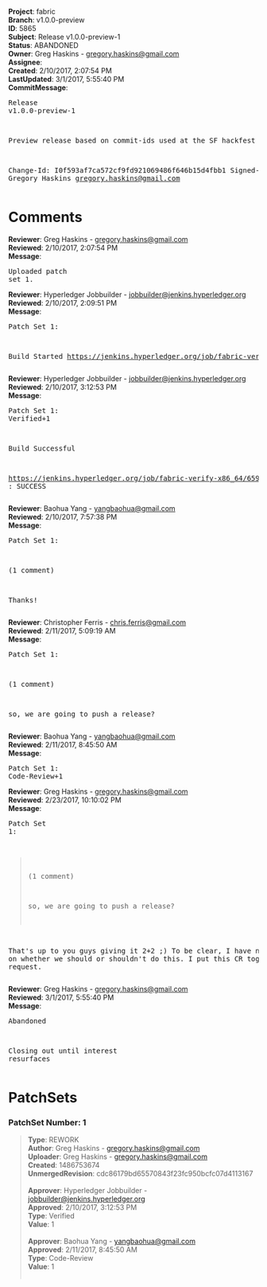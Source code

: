 <strong>Project</strong>: fabric<br><strong>Branch</strong>: v1.0.0-preview<br><strong>ID</strong>: 5865<br><strong>Subject</strong>: Release v1.0.0-preview-1<br><strong>Status</strong>: ABANDONED<br><strong>Owner</strong>: Greg Haskins - gregory.haskins@gmail.com<br><strong>Assignee</strong>:<br><strong>Created</strong>: 2/10/2017, 2:07:54 PM<br><strong>LastUpdated</strong>: 3/1/2017, 5:55:40 PM<br><strong>CommitMessage</strong>:<br><pre>Release v1.0.0-preview-1

Preview release based on commit-ids used at the SF hackfest 2017

Change-Id: I0f593af7ca572cf9fd921069486f646b15d4fbb1
Signed-off-by: Gregory Haskins <gregory.haskins@gmail.com>
</pre><h1>Comments</h1><strong>Reviewer</strong>: Greg Haskins - gregory.haskins@gmail.com<br><strong>Reviewed</strong>: 2/10/2017, 2:07:54 PM<br><strong>Message</strong>: <pre>Uploaded patch set 1.</pre><strong>Reviewer</strong>: Hyperledger Jobbuilder - jobbuilder@jenkins.hyperledger.org<br><strong>Reviewed</strong>: 2/10/2017, 2:09:51 PM<br><strong>Message</strong>: <pre>Patch Set 1:

Build Started https://jenkins.hyperledger.org/job/fabric-verify-x86_64/6593/</pre><strong>Reviewer</strong>: Hyperledger Jobbuilder - jobbuilder@jenkins.hyperledger.org<br><strong>Reviewed</strong>: 2/10/2017, 3:12:53 PM<br><strong>Message</strong>: <pre>Patch Set 1: Verified+1

Build Successful 

https://jenkins.hyperledger.org/job/fabric-verify-x86_64/6593/ : SUCCESS</pre><strong>Reviewer</strong>: Baohua Yang - yangbaohua@gmail.com<br><strong>Reviewed</strong>: 2/10/2017, 7:57:38 PM<br><strong>Message</strong>: <pre>Patch Set 1:

(1 comment)

Thanks!</pre><strong>Reviewer</strong>: Christopher Ferris - chris.ferris@gmail.com<br><strong>Reviewed</strong>: 2/11/2017, 5:09:19 AM<br><strong>Message</strong>: <pre>Patch Set 1:

(1 comment)

so, we are going to push a release?</pre><strong>Reviewer</strong>: Baohua Yang - yangbaohua@gmail.com<br><strong>Reviewed</strong>: 2/11/2017, 8:45:50 AM<br><strong>Message</strong>: <pre>Patch Set 1: Code-Review+1</pre><strong>Reviewer</strong>: Greg Haskins - gregory.haskins@gmail.com<br><strong>Reviewed</strong>: 2/23/2017, 10:10:02 PM<br><strong>Message</strong>: <pre>Patch Set 1:

> (1 comment)
 > 
 > so, we are going to push a release?

That's up to you guys giving it 2+2 ;)  To be clear, I have no opinion on whether we should or shouldn't do this.  I put this CR together by request.</pre><strong>Reviewer</strong>: Greg Haskins - gregory.haskins@gmail.com<br><strong>Reviewed</strong>: 3/1/2017, 5:55:40 PM<br><strong>Message</strong>: <pre>Abandoned

Closing out until interest resurfaces</pre><h1>PatchSets</h1><h3>PatchSet Number: 1</h3><blockquote><strong>Type</strong>: REWORK<br><strong>Author</strong>: Greg Haskins - gregory.haskins@gmail.com<br><strong>Uploader</strong>: Greg Haskins - gregory.haskins@gmail.com<br><strong>Created</strong>: 1486753674<br><strong>UnmergedRevision</strong>: cdc86179bd65570843f23fc950bcfc07d4113167<br><br><strong>Approver</strong>: Hyperledger Jobbuilder - jobbuilder@jenkins.hyperledger.org<br><strong>Approved</strong>: 2/10/2017, 3:12:53 PM<br><strong>Type</strong>: Verified<br><strong>Value</strong>: 1<br><br><strong>Approver</strong>: Baohua Yang - yangbaohua@gmail.com<br><strong>Approved</strong>: 2/11/2017, 8:45:50 AM<br><strong>Type</strong>: Code-Review<br><strong>Value</strong>: 1<br><br></blockquote>